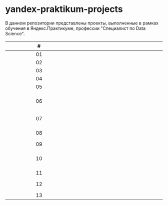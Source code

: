 
# yandex-praktikum-projects
В данном репозитории представлены проекты, выполненные в рамках обучения в Яндекс.Практикуме, профессии "Специалист по Data Science".

|<div style="width:200px">#</div> | <div style="width:2000px">Название проекта</div>|<div style="width:1000px">Инструменты </div> |
|:--:|:----------------------------------:| -------------------------- |
| 01 | [Исследование надёжности заёмщиков](https://github.com/gangspil/yandex-praktikum-projects/tree/master/01-credit_scoring)| Pandas, pymystem3.|
| 02 | [Исследование объявлений о продаже квартир](https://github.com/gangspil/yandex-praktikum-projects/tree/master/02-realty_sale)| Pandas, matplotlib, seaborn.|
| 03 | [Определение перспективного тарифа для телеком компании](https://github.com/gangspil/yandex-praktikum-projects/tree/master/03-mobile_tariff_analysis)|Pandas, matplotlib, seaborn, Scipy, NumPy, math.|
| 04 | [Установление закономерностей, определяющих успех компьютерных игр](https://github.com/gangspil/yandex-praktikum-projects/tree/master/04-computer_games_success)|Pandas, matplotlib, seaborn, SciPy, NumPy.|
| 05 | [Рекомендация тарифов](https://github.com/gangspil/yandex-praktikum-projects/tree/master/05-tariff_recomendation)|Pandas, scikit-learn, машинное обучение (DecisionTreeClassifier, RandomForestClassifier, LogisticRegression).|
| 06 | [Отток клиентов банка](https://github.com/gangspil/yandex-praktikum-projects/tree/master/06-customer_churn)|Pandas, scikit-learn, NumPy, matplotlib, машинное обучение (DecisionTreeClassifier, RandomForestClassifier, LogisticRegression), устранение дисбаланса классов (upsampling, downsampling), преобразование категориальных признаков (One-Hot Encoding, Ordinal Encoding), масштабирование признаков.|
| 07 | [Выбор локации для скважины](https://github.com/gangspil/yandex-praktikum-projects/tree/master/07-oil_well_location)|Pandas, scikit-learn, matplotlib, seaborn, NumPy, машинное обучение (LinearRegression), масштабирование признаков, Bootstrap.|
| 08 | [Восстановление золота из золотосодержащей руды](https://github.com/gangspil/yandex-praktikum-projects/tree/master/08-gold_recovery)|Pandas, scikit-learn, matplotlib, seaborn, NumPy, машинное обучение (LinearRegression, DecisionTreeRegressor, RandomForestRegressor), масштабирование признаков, кросс-валидация.|
| 09 | [Защита персональной информации клиентов](https://github.com/gangspil/yandex-praktikum-projects/tree/master/09-data_protection)|Pandas, scikit-learn, NumPy, машинное обучение (LinearRegression).|
| 10 | [Определение стоимости автомобилей](https://github.com/gangspil/yandex-praktikum-projects/tree/master/10-car_price_calculation)|Pandas, scikit-learn, matplotlib, seaborn, NumPy, машинное обучение (LinearRegression, DecisionTreeRegressor, RandomForestRegressor), градиентный бустинг (LightGBM), преобразование категориальных признаков(One-Hot Encoding, Ordinal Encoding), масштабирование признаков.|
| 11 | [Прогнозирование количества заказов такси](https://github.com/gangspil/yandex-praktikum-projects/tree/master/11-taxi_orders_forecast)|Pandas, scikit-learn, matplotlib, statsmodels, NumPy, машинное обучение (LinearRegression), градиентный бустинг (LightGBM).|
| 12 | [Определение тональности комментариев](https://github.com/gangspil/yandex-praktikum-projects/tree/master/12-comments_toxicity)|Pandas, scikit-learn, NLTK, re, предобработка и векторизация текста, машинное обучение (DecisionTreeClassifier, LogisticRegression).|
| 13 | [Анализ фотографий клиентов](https://github.com/gangspil/yandex-praktikum-projects/tree/master/13-customers_age_vision)| Pandas, NumPy, matplotlib, seaborn, аугментация, Keras, ResNet50.|
